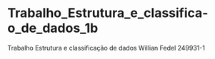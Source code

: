 # Trabalho_Estrutura_e_classifica-o_de_dados_1b
Trabalho Estrutura e classificação de dados Willian Fedel 249931-1
